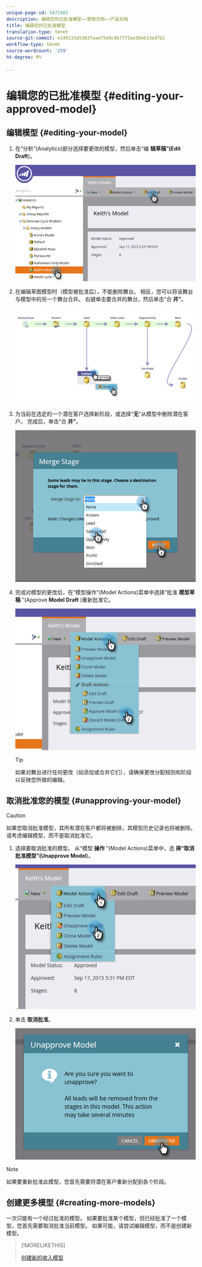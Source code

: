 ```yaml
---
unique-page-id: 5472402
description: 编辑您的已批准模型——营销文档——产品文档
title: 编辑您的已批准模型
translation-type: tm+mt
source-git-commit: e149133a5383faaef5e9c9b7775ae36e633ed7b1
workflow-type: tm+mt
source-wordcount: '259'
ht-degree: 0%

---
```



# 编辑您的已批准模型 {#editing-your-approved-model}

## 编辑模型 {#editing-your-model}

1. 在“分析”(Analytics)部分选择要更改的模型，然后单击“编 **辑草稿”(Edit Draft**)。

   ![](assets/one.png)

1. 在编辑草图模型时（模型被批准后），不能删除舞台。 相反，您可以将该舞台与模型中的另一个舞台合并。 右键单击要合并的舞台，然后单击“合 **并”**。

   ![](assets/two.png)

1. 为当前在选定的一个潜在客户选择新阶段，或选择“**无**”从模型中删除潜在客户。 完成后，单击“合 **并”**。

   ![](assets/three.png)

1. 完成对模型的更改后，在“模型操作”(Model Actions)菜单中选择“批准 **模型草稿** ”(Approve **Model Draft** )重新批准它。

   ![](assets/four.png)

   >[!TIP]
   >
   >如果对舞台进行任何更改（如添加或合并它们），请确保更改分配规则和阶段以反映您所做的编辑。

## 取消批准您的模型 {#unapproving-your-model}

>[!CAUTION]
>
>如果您取消批准模型，其所有潜在客户都将被删除，其模型历史记录也将被删除。 请考虑编辑模型，而不是取消批准它。

1. 选择要取消批准的模型。 从“模型 **操作** ”(Model Actions)菜单中，选 **择“取消批准模型”(Unapprove Model**)。

   ![](assets/five.png)

1. 单击 **取消批准**。

   ![](assets/six.png)

>[!NOTE]
>
>如果要重新批准此模型，您首先需要将潜在客户重新分配到各个阶段。

## 创建更多模型 {#creating-more-models}

一次只能有一个经过批准的模型。 如果要批准某个模型，但已经批准了一个模型，您首先需要取消批准当前模型。 如果可能，请尝试编辑模型，而不是创建新模型。

>[!MORELIKETHIS]
>
>[创建新的收入模型](../../../../../product-docs/reporting/revenue-cycle-analytics/revenue-cycle-models/create-a-new-revenue-model.md)

